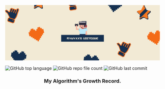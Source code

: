 <img src="pics/title-trim.png">  

![GitHub top language](https://img.shields.io/github/languages/top/Ryuyxx/leetcode?style=for-the-badge)
![GitHub repo file count](https://img.shields.io/github/directory-file-count/Ryuyxx/leetcode?style=for-the-badge)
![GitHub last commit](https://img.shields.io/github/last-commit/Ryuyxx/leetcode?style=for-the-badge)


<h3 align="center">
    My Algorithm's Growth Record.
</h3>
